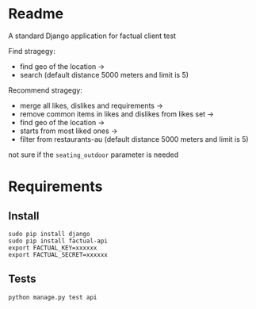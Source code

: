 # Readme

A standard Django application for factual client test
 
Find stragegy:

-  find geo of the location -> 
-  search (default distance 5000 meters and limit is 5)


Recommend stragegy:

-  merge all likes, dislikes and requirements ->
-  remove common items in likes and dislikes from likes set ->
-  find geo of the location -> 
-  starts from most liked ones ->
-  filter from restaurants-au (default distance 5000 meters and limit is 5)

not sure if the `seating_outdoor` parameter is needed

# Requirements

## Install

```shell
sudo pip install django
sudo pip install factual-api
export FACTUAL_KEY=xxxxxx
export FACTUAL_SECRET=xxxxxx
```

## Tests

```shell
python manage.py test api
```
